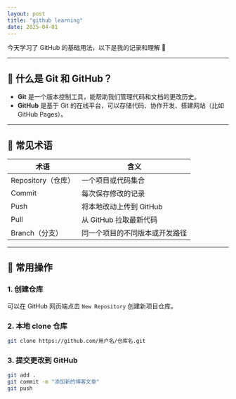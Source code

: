 ```yaml
---
layout: post
title: "github learning"
date: 2025-04-01
---
```



今天学习了 GitHub 的基础用法，以下是我的记录和理解 🧠

---

## 🔧 什么是 Git 和 GitHub？

- **Git** 是一个版本控制工具，能帮助我们管理代码和文档的更改历史。
- **GitHub** 是基于 Git 的在线平台，可以存储代码、协作开发、搭建网站（比如 GitHub Pages）。

---

## 🌱 常见术语

| 术语        | 含义 |
|-------------|------|
| Repository（仓库） | 一个项目或代码集合 |
| Commit | 每次保存修改的记录 |
| Push | 将本地改动上传到 GitHub |
| Pull | 从 GitHub 拉取最新代码 |
| Branch（分支） | 同一个项目的不同版本或开发路径 |

---

## 🧪 常用操作

### 1. 创建仓库

可以在 GitHub 网页端点击 `New Repository` 创建新项目仓库。

### 2. 本地 clone 仓库

```bash
git clone https://github.com/用户名/仓库名.git
```

### 3. 提交更改到 GitHub
```bash
git add .
git commit -m "添加新的博客文章"
git push
```



